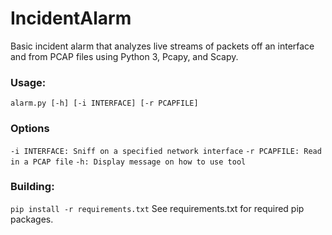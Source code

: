 # IncidentAlarm
Basic incident alarm that analyzes live streams of packets off an interface and from PCAP files using Python 3, Pcapy, and Scapy.

### Usage: 
`alarm.py [-h] [-i INTERFACE] [-r PCAPFILE]`

### Options
`-i INTERFACE: Sniff on a specified network interface`
`-r PCAPFILE: Read in a PCAP file`
`-h: Display message on how to use tool`

### Building:
`pip install -r requirements.txt` 
See requirements.txt for required pip packages.
